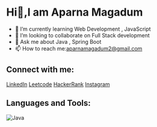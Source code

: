   # Hi👋,I am Aparna Magadum

- 🌱 I’m currently learning Web Development , JavaScript
- 👯 I’m looking to collaborate on Full Stack development
- 💬 Ask me about Java , Spring Boot
- 📫 How to reach me:aparnamagadum2@gmail.com

## Connect with me:
[LinkedIn](https://www.linkedin.com/in/aparnamagadum2/)
[Leetcode](https://leetcode.com/aparnamagadum2/)
[HackerRank](https://www.hackerrank.com/profile/aparnamagadum2)
[Instagram](https://www.instagram.com/aparnas.m/)

## Languages and Tools:
![Java](https://logos-world.net/wp-content/uploads/2022/07/Java-Logo.png)


